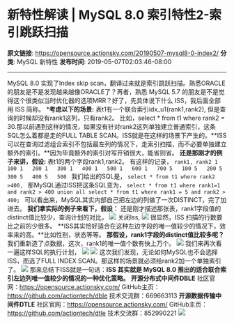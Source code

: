 # 新特性解读 | MySQL 8.0 索引特性2-索引跳跃扫描

**原文链接**: https://opensource.actionsky.com/20190507-mysql8-0-index2/
**分类**: MySQL 新特性
**发布时间**: 2019-05-07T02:03:46-08:00

---

MySQL 8.0 实现了Index skip scan，翻译过来就是索引跳跃扫描。熟悉ORACLE的朋友是不是发现越来越像ORACLE了？再者，熟悉 MySQL 5.7 的朋友是不是觉得这个很类似当时优化器的选项MRR？好了，先具体说下什么 ISS，我后面全部用 ISS 简称。
***考虑以下的场景:**
表t1有一个联合索引idx_u1(rank1,rank2), 但是查询的时候却没有rank1这列，只有rank2。
比如，select * from t1 where rank2 = 30.那以前遇到这样的情况，如果没有针对rank2这列单独建立普通索引，这条SQL怎么着都是走的FULL TABLE SCAN。ISS就是在这样的场景下产生的。**ISS 可以在查询过滤组合索引不包括最左列的情况下，走索引扫描，而不必要单独建立额外的索引。**因为毕竟额外的索引对写开销很大，能省则省。
**还是那刚才的例子来讲，假设:**
表t1的两个字段rank1,rank2。
有这样的记录，
`rank1, rank2
1   100
1   200
1   300
1   400
1   500
1   600
1   700
5   100
5   200
5   300
5   400
5   500
`
我们给出的SQL是，
`select * from t1 where rank2 >400,
`
那MySQL通过ISS把这条SQL变为，
`select * from t1 where rank1=1 and rank2 > 400
union all
select * from t1 where rank1 = 5 and rank2 > 400;
`
可以看出来，MySQL其实内部自己把左边的列做了一次DISTINCT，完了加进去。
**我们拿实际的例子来看下，假设：**
还是刚才描述那张表，rank1字段值的distinct值比较少，查询计划的对比，
![](https://opensource.actionsky.com/wp-content/uploads/2019/05/查询计划-300x147.png)
关闭Iss,
![](https://opensource.actionsky.com/wp-content/uploads/2019/05/关闭iss-300x176.png)
很显然，ISS 扫描的行数要比之前的少很多。
**ISS其实恰好适合在这种左边字段的唯一值较少的情况下，效率来的高。**比如性别，状态等等。
**那假设，rank1字段的distinct值比较多呢？**
我们重新造了点数据，这次，rank1的唯一值个数有快上万个。
![](https://opensource.actionsky.com/wp-content/uploads/2019/05/上万个-300x55.png)
我们来再次看一遍这样SQL的执行计划，
![](https://opensource.actionsky.com/wp-content/uploads/2019/05/执行计划-300x176.png)
![](https://opensource.actionsky.com/wp-content/uploads/2019/05/执行计划2-300x178.png)
这次我们发现，无论如何MySQL也不会选择ISS，而选了FULL INDEX SCAN。那这样的场景就必须给rank2加一个单独索引了。
![](https://opensource.actionsky.com/wp-content/uploads/2019/05/单独索引-300x187.png)
那来总结下ISS就是一句话：**ISS 其实就是 MySQL 8.0 推出的适合联合索引左边列唯一值较少的情况的一种优化策略。**
**开源分布式中间件DBLE**
社区官网：https://opensource.actionsky.com/
GitHub主页：https://github.com/actiontech/dble
技术交流群：669663113
**开源数据传输中间件DTLE**
社区官网：https://opensource.actionsky.com/
GitHub主页：https://github.com/actiontech/dtle
技术交流群：852990221
![](https://opensource.actionsky.com/wp-content/uploads/2019/05/默认标题_宣传单_2019.05.06-1-223x300.jpg)
